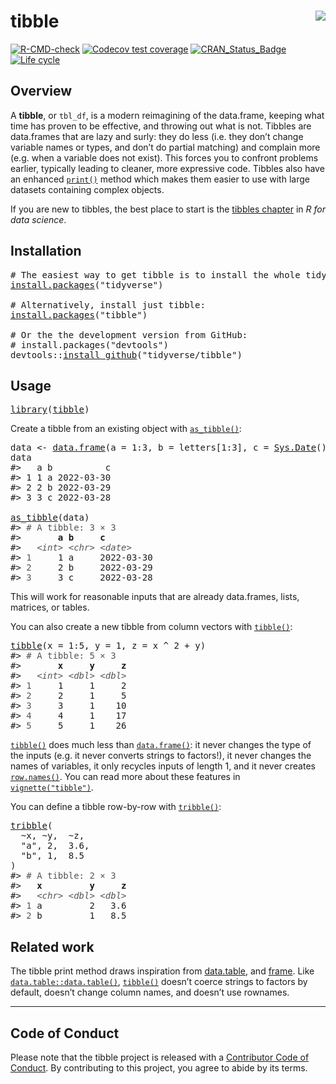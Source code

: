 <!-- README.md is generated from README.Rmd. Please edit that file -->

# tibble <img src="man/figures/logo.png" align="right" />

<!-- badges: start -->

[![R-CMD-check](https://github.com/tidyverse/tibble/workflows/R-CMD-check/badge.svg)](https://github.com/tidyverse/tibble/actions) [![Codecov test coverage](https://codecov.io/gh/tidyverse/tibble/branch/main/graph/badge.svg)](https://app.codecov.io/gh/tidyverse/tibble?branch=main) [![CRAN\_Status\_Badge](https://www.r-pkg.org/badges/version/tibble)](https://cran.r-project.org/package=tibble) [![Life cycle](https://img.shields.io/badge/lifecycle-stable-brightgreen.svg)](https://lifecycle.r-lib.org/articles/stages.html)

<!-- badges: end -->

## Overview

A **tibble**, or `tbl_df`, is a modern reimagining of the data.frame, keeping what time has proven to be effective, and throwing out what is not. Tibbles are data.frames that are lazy and surly: they do less (i.e. they don’t change variable names or types, and don’t do partial matching) and complain more (e.g. when a variable does not exist). This forces you to confront problems earlier, typically leading to cleaner, more expressive code. Tibbles also have an enhanced [`print()`](https://rdrr.io/r/base/print.html) method which makes them easier to use with large datasets containing complex objects.

If you are new to tibbles, the best place to start is the [tibbles chapter](https://r4ds.had.co.nz/tibbles.html) in *R for data science*.

## Installation

<pre class='chroma'>
<span class='c'># The easiest way to get tibble is to install the whole tidyverse:</span>
<span class='nf'><a href='https://rdrr.io/r/utils/install.packages.html'>install.packages</a></span><span class='o'>(</span><span class='s'>"tidyverse"</span><span class='o'>)</span>

<span class='c'># Alternatively, install just tibble:</span>
<span class='nf'><a href='https://rdrr.io/r/utils/install.packages.html'>install.packages</a></span><span class='o'>(</span><span class='s'>"tibble"</span><span class='o'>)</span>

<span class='c'># Or the the development version from GitHub:</span>
<span class='c'># install.packages("devtools")</span>
<span class='nf'>devtools</span><span class='nf'>::</span><span class='nf'><a href='https://devtools.r-lib.org/reference/remote-reexports.html'>install_github</a></span><span class='o'>(</span><span class='s'>"tidyverse/tibble"</span><span class='o'>)</span></pre>

## Usage

<pre class='chroma'>
<span class='kr'><a href='https://rdrr.io/r/base/library.html'>library</a></span><span class='o'>(</span><span class='nv'><a href='https://tibble.tidyverse.org/'>tibble</a></span><span class='o'>)</span></pre>

Create a tibble from an existing object with [`as_tibble()`](https://tibble.tidyverse.org/reference/as_tibble.html):

<pre class='chroma'>
<span class='nv'>data</span> <span class='o'>&lt;-</span> <span class='nf'><a href='https://rdrr.io/r/base/data.frame.html'>data.frame</a></span><span class='o'>(</span>a <span class='o'>=</span> <span class='m'>1</span><span class='o'>:</span><span class='m'>3</span>, b <span class='o'>=</span> <span class='nv'>letters</span><span class='o'>[</span><span class='m'>1</span><span class='o'>:</span><span class='m'>3</span><span class='o'>]</span>, c <span class='o'>=</span> <span class='nf'><a href='https://rdrr.io/r/base/Sys.time.html'>Sys.Date</a></span><span class='o'>(</span><span class='o'>)</span> <span class='o'>-</span> <span class='m'>1</span><span class='o'>:</span><span class='m'>3</span><span class='o'>)</span>
<span class='nv'>data</span>
<span class='c'>#&gt;   a b          c</span>
<span class='c'>#&gt; 1 1 a 2022-03-30</span>
<span class='c'>#&gt; 2 2 b 2022-03-29</span>
<span class='c'>#&gt; 3 3 c 2022-03-28</span>

<span class='nf'><a href='https://tibble.tidyverse.org/reference/as_tibble.html'>as_tibble</a></span><span class='o'>(</span><span class='nv'>data</span><span class='o'>)</span>
<span class='c'>#&gt; <span style='color: #555555;'># A tibble: 3 × 3</span></span>
<span class='c'>#&gt;       <span style='font-weight: bold;'>a</span> <span style='font-weight: bold;'>b</span>     <span style='font-weight: bold;'>c</span>         </span>
<span class='c'>#&gt;   <span style='color: #555555; font-style: italic;'>&lt;int&gt;</span> <span style='color: #555555; font-style: italic;'>&lt;chr&gt;</span> <span style='color: #555555; font-style: italic;'>&lt;date&gt;</span>    </span>
<span class='c'>#&gt; <span style='color: #555555;'>1</span>     1 a     2022-03-30</span>
<span class='c'>#&gt; <span style='color: #555555;'>2</span>     2 b     2022-03-29</span>
<span class='c'>#&gt; <span style='color: #555555;'>3</span>     3 c     2022-03-28</span></pre>

This will work for reasonable inputs that are already data.frames, lists, matrices, or tables.

You can also create a new tibble from column vectors with [`tibble()`](https://tibble.tidyverse.org/reference/tibble.html):

<pre class='chroma'>
<span class='nf'><a href='https://tibble.tidyverse.org/reference/tibble.html'>tibble</a></span><span class='o'>(</span>x <span class='o'>=</span> <span class='m'>1</span><span class='o'>:</span><span class='m'>5</span>, y <span class='o'>=</span> <span class='m'>1</span>, z <span class='o'>=</span> <span class='nv'>x</span> <span class='o'>^</span> <span class='m'>2</span> <span class='o'>+</span> <span class='nv'>y</span><span class='o'>)</span>
<span class='c'>#&gt; <span style='color: #555555;'># A tibble: 5 × 3</span></span>
<span class='c'>#&gt;       <span style='font-weight: bold;'>x</span>     <span style='font-weight: bold;'>y</span>     <span style='font-weight: bold;'>z</span></span>
<span class='c'>#&gt;   <span style='color: #555555; font-style: italic;'>&lt;int&gt;</span> <span style='color: #555555; font-style: italic;'>&lt;dbl&gt;</span> <span style='color: #555555; font-style: italic;'>&lt;dbl&gt;</span></span>
<span class='c'>#&gt; <span style='color: #555555;'>1</span>     1     1     2</span>
<span class='c'>#&gt; <span style='color: #555555;'>2</span>     2     1     5</span>
<span class='c'>#&gt; <span style='color: #555555;'>3</span>     3     1    10</span>
<span class='c'>#&gt; <span style='color: #555555;'>4</span>     4     1    17</span>
<span class='c'>#&gt; <span style='color: #555555;'>5</span>     5     1    26</span></pre>

[`tibble()`](https://tibble.tidyverse.org/reference/tibble.html) does much less than [`data.frame()`](https://rdrr.io/r/base/data.frame.html): it never changes the type of the inputs (e.g. it never converts strings to factors!), it never changes the names of variables, it only recycles inputs of length 1, and it never creates [`row.names()`](https://rdrr.io/r/base/row.names.html). You can read more about these features in [`vignette("tibble")`](https://tibble.tidyverse.org/articles/tibble.html).

You can define a tibble row-by-row with [`tribble()`](https://tibble.tidyverse.org/reference/tribble.html):

<pre class='chroma'>
<span class='nf'><a href='https://tibble.tidyverse.org/reference/tribble.html'>tribble</a></span><span class='o'>(</span>
  <span class='o'>~</span><span class='nv'>x</span>, <span class='o'>~</span><span class='nv'>y</span>,  <span class='o'>~</span><span class='nv'>z</span>,
  <span class='s'>"a"</span>, <span class='m'>2</span>,  <span class='m'>3.6</span>,
  <span class='s'>"b"</span>, <span class='m'>1</span>,  <span class='m'>8.5</span>
<span class='o'>)</span>
<span class='c'>#&gt; <span style='color: #555555;'># A tibble: 2 × 3</span></span>
<span class='c'>#&gt;   <span style='font-weight: bold;'>x</span>         <span style='font-weight: bold;'>y</span>     <span style='font-weight: bold;'>z</span></span>
<span class='c'>#&gt;   <span style='color: #555555; font-style: italic;'>&lt;chr&gt;</span> <span style='color: #555555; font-style: italic;'>&lt;dbl&gt;</span> <span style='color: #555555; font-style: italic;'>&lt;dbl&gt;</span></span>
<span class='c'>#&gt; <span style='color: #555555;'>1</span> a         2   3.6</span>
<span class='c'>#&gt; <span style='color: #555555;'>2</span> b         1   8.5</span></pre>

## Related work

The tibble print method draws inspiration from [data.table](https://rdatatable.gitlab.io/data.table), and [frame](https://github.com/patperry/r-frame). Like [`data.table::data.table()`](https://Rdatatable.gitlab.io/data.table/reference/data.table.html), [`tibble()`](https://tibble.tidyverse.org/reference/tibble.html) doesn’t coerce strings to factors by default, doesn’t change column names, and doesn’t use rownames.

------------------------------------------------------------------------

## Code of Conduct

Please note that the tibble project is released with a [Contributor Code of Conduct](https://tibble.tidyverse.org/CODE_OF_CONDUCT.html). By contributing to this project, you agree to abide by its terms.
